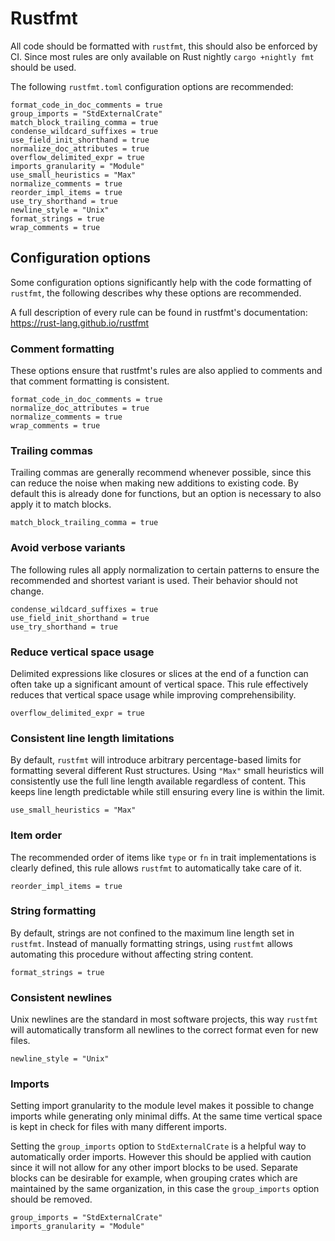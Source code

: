 # Rustfmt

All code should be formatted with `rustfmt`, this should also be enforced by CI.
Since most rules are only available on Rust nightly `cargo +nightly fmt` should
be used.

The following `rustfmt.toml` configuration options are recommended:

```
format_code_in_doc_comments = true
group_imports = "StdExternalCrate"
match_block_trailing_comma = true
condense_wildcard_suffixes = true
use_field_init_shorthand = true
normalize_doc_attributes = true
overflow_delimited_expr = true
imports_granularity = "Module"
use_small_heuristics = "Max"
normalize_comments = true
reorder_impl_items = true
use_try_shorthand = true
newline_style = "Unix"
format_strings = true
wrap_comments = true
```

## Configuration options

Some configuration options significantly help with the code formatting of
`rustfmt`, the following describes why these options are recommended.

A full description of every rule can be found in rustfmt's documentation:
https://rust-lang.github.io/rustfmt

### Comment formatting

These options ensure that rustfmt's rules are also applied to comments and that
comment formatting is consistent.

```
format_code_in_doc_comments = true
normalize_doc_attributes = true
normalize_comments = true
wrap_comments = true
```

### Trailing commas

Trailing commas are generally recommend whenever possible, since this can reduce
the noise when making new additions to existing code. By default this is already
done for functions, but an option is necessary to also apply it to match blocks.

```
match_block_trailing_comma = true
```

### Avoid verbose variants

The following rules all apply normalization to certain patterns to ensure the
recommended and shortest variant is used. Their behavior should not change.

```
condense_wildcard_suffixes = true
use_field_init_shorthand = true
use_try_shorthand = true
```

### Reduce vertical space usage

Delimited expressions like closures or slices at the end of a function can often
take up a significant amount of vertical space. This rule effectively reduces
that vertical space usage while improving comprehensibility.

```
overflow_delimited_expr = true
```

### Consistent line length limitations

By default, `rustfmt` will introduce arbitrary percentage-based limits for
formatting several different Rust structures. Using `"Max"` small heuristics
will consistently use the full line length available regardless of content. This
keeps line length predictable while still ensuring every line is within the
limit.

```
use_small_heuristics = "Max"
```

### Item order

The recommended order of items like `type` or `fn` in trait implementations is
clearly defined, this rule allows `rustfmt` to automatically take care of it.

```
reorder_impl_items = true
```

### String formatting

By default, strings are not confined to the maximum line length set in
`rustfmt`. Instead of manually formatting strings, using `rustfmt` allows
automating this procedure without affecting string content.

```
format_strings = true
```

### Consistent newlines

Unix newlines are the standard in most software projects, this way `rustfmt`
will automatically transform all newlines to the correct format even for new
files.

```
newline_style = "Unix"
```

### Imports

Setting import granularity to the module level makes it possible to change
imports while generating only minimal diffs. At the same time vertical space is
kept in check for files with many different imports.

Setting the `group_imports` option to `StdExternalCrate` is a helpful way to
automatically order imports. However this should be applied with caution since
it will not allow for any other import blocks to be used. Separate blocks can be
desirable for example, when grouping crates which are maintained by the same
organization, in this case the `group_imports` option should be removed.

```
group_imports = "StdExternalCrate"
imports_granularity = "Module"
```
